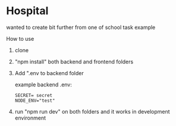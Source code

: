 # Hospital

wanted to create bit further from one of school task example

How to use 

1. clone

2. "npm install" both backend and frontend folders

3. Add ".env to backend folder

   example backend .env:
  
       SECRET= secret
       NODE_ENV="test"
  
4. run "npm run dev" on both folders and it works in development environment 
